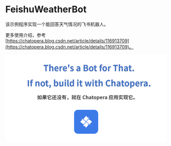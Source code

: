 # FeishuWeatherBot

该示例程序实现一个能回答天气情况的飞书机器人。

更多使用介绍，参考 [https://chatopera.blog.csdn.net/article/details/116913709](https://chatopera.blog.csdn.net/article/details/116913709)。


![](../../assets/image-2021-05-14-095741.png)